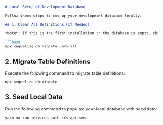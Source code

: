 ```markdown
# Local Setup of Development Database

Follow these steps to set up your development database locally.

## 1. Clear All Definitions (If Needed)

*Note*: If this is the first installation or the database is empty, skip this step. Otherwise, execute the following command to clear all existing table definitions:

```bash
npx sequelize db:migrate:undo:all
```

## 2. Migrate Table Definitions

Execute the following command to migrate table definitions:

```bash
npx sequelize db:migrate
```

## 3. Seed Local Data

Run the following command to populate your local database with seed data:

```bash
yarn nx run services-auth-ids-api:seed
```
```